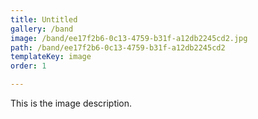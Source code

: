 ```yaml
---
title: Untitled
gallery: /band
image: /band/ee17f2b6-0c13-4759-b31f-a12db2245cd2.jpg
path: /band/ee17f2b6-0c13-4759-b31f-a12db2245cd2
templateKey: image
order: 1

---
```


This is the image description.
